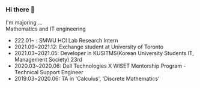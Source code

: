 ### Hi there 👋

I'm majoring ... </br>
Mathematics and IT engineering
- 222.01~ : SMWU HCI Lab Research Intern
- 2021.09~2021.12: Exchange student at University of Toronto
- 2021.03~2021.05: Developer in KUSITMS(Korean University Students IT, Management Society) 23rd
- 2020.03~2020.06: Dell Technologies X WISET Mentorship Program - Technical Support Engineer
- 2019.03~2020.06: TA in 'Calculus', 'Discrete Mathematics'
